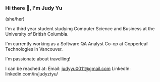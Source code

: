 ### Hi there 👋, I'm Judy Yu

<!--
**judyyu0011/judyyu0011** is a ✨ _special_ ✨ repository because its `README.md` (this file) appears on your GitHub profile.

Here are some ideas to get you started:

- 🔭 I’m currently working on ...
- 🌱 I’m currently learning ...
- 👯 I’m looking to collaborate on ...
- 🤔 I’m looking for help with ...
- 💬 Ask me about ...
- 📫 How to reach me: ...
- 😄 Pronouns: ...
- ⚡ Fun fact: ...
-->

(she/her)

I'm a third year student studying Computer Science and Business at the University of British Columbia.

I'm currently working as a Software QA Analyst Co-op at Copperleaf Technologies in Vancouver. 

I'm passionate about travelling!

I can be reached at:
Email: judyyu0011@gmail.com
LinkedIn: linkedin.com/in/judyztyu/